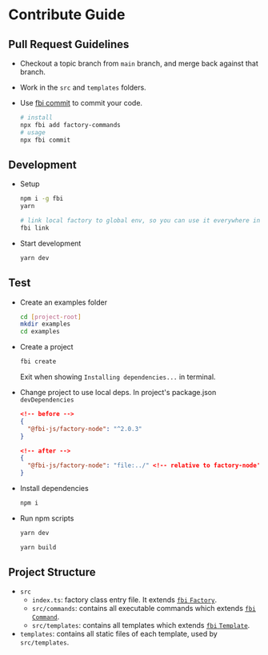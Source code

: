 # Contribute Guide

## Pull Request Guidelines

- Checkout a topic branch from `main` branch, and merge back against that branch.
- Work in the `src` and `templates` folders.
- Use [fbi commit](https://github.com/fbi-js/factory-commands/blob/main/src/commands/commit/README.md) to commit your code.

    ```bash
    # install
    npx fbi add factory-commands
    # usage
    npx fbi commit
    ```

## Development

- Setup

   ```bash
   npm i -g fbi
   yarn

   # link local factory to global env, so you can use it everywhere in terminal. (like `npm link`)
   fbi link
   ```

- Start development

   ```bash
   yarn dev
   ```

## Test

- Create an examples folder

  ```bash
  cd [project-root]
  mkdir examples
  cd examples
  ```

- Create a project

  ```bash
  fbi create
  ```

  Exit when showing `Installing dependencies...` in terminal.

- Change project to use local deps. In project's package.json `devDependencies`

  ```json
  <!-- before -->
  {
    "@fbi-js/factory-node": "^2.0.3"
  }

  <!-- after -->
  {
    "@fbi-js/factory-node": "file:../" <!-- relative to factory-node's root -->
  }
  ```

- Install dependencies

  ```bash
  npm i
  ```

- Run npm scripts

  ```bash
  yarn dev

  yarn build
  ```

## Project Structure


- `src`
  - `index.ts`: factory class entry file. It extends [`fbi` `Factory`](https://github.com/fbi-js/fbi).
  - `src/commands`: contains all executable commands which extends [`fbi` `Command`](https://github.com/fbi-js/fbi).
  - `src/templates`: contains all templates which extends [`fbi` `Template`](https://github.com/fbi-js/fbi).
- `templates`: contains all static files of each template, used by `src/templates`.
